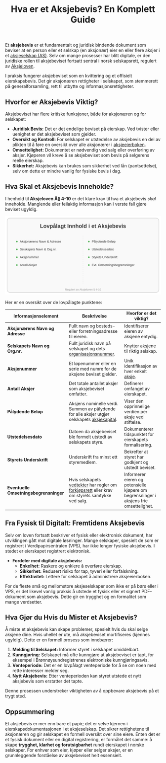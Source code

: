 ﻿---
title: "Hva er et Aksjebevis? En Komplett Guide"
seoTitle: "Hva er et Aksjebevis? En Komplett Guide"
meta_description: 'Et **aksjebevis** er et fundamentalt og juridisk bindende dokument som beviser at en person eller et selskap (en aksjonær) eier en eller flere aksjer i et [aks...'
slug: hva-er-et-aksjebevis
type: blog
layout: pages/single
---

Et **aksjebevis** er et fundamentalt og juridisk bindende dokument som beviser at en person eller et selskap (en aksjonær) eier en eller flere aksjer i et [aksjeselskap (AS)](/blogs/regnskap/hva-er-et-aksjeselskap "Hva er et aksjeselskap?"). Selv om mange prosesser har blitt digitale, er den juridiske rollen til aksjebeviset fortsatt sentral i norsk selskapsrett, regulert av [Aksjeloven](/blogs/regnskap/hva-er-aksjeloven "Utforsk Aksjeloven i detalj").

I praksis fungerer aksjebeviset som en kvittering og et offisielt eierskapsbevis. Det gir aksjonæren rettigheter i selskapet, som stemmerett på generalforsamling, rett til utbytte og informasjonsrettigheter.

## Hvorfor er Aksjebevis Viktig?

Aksjebeviset har flere kritiske funksjoner, både for aksjonæren og for selskapet:

*   **Juridisk Bevis:** Det er det endelige beviset på eierskap. Ved tvister eller uenighet er det aksjebeviset som gjelder.
*   **Oversikt og Kontroll:** For selskapet er utstedelse av aksjebevis en del av plikten til å føre en oversikt over alle aksjonærer i [aksjeeierboken](/blogs/regnskap/hva-er-en-aksjeeierbok "Alt om Aksjeeierboken").
*   **Omsettelighet:** Dokumentet er nødvendig ved salg eller overføring av aksjer. Kjøperen vil kreve å se aksjebeviset som bevis på selgerens reelle eierskap.
*   **Sikkerhet:** Aksjebevis kan brukes som sikkerhet ved lån (pantsettelse), selv om dette er mindre vanlig for fysiske bevis i dag.

## Hva Skal et Aksjebevis Inneholde?

I henhold til **Aksjeloven Â§ 4-10** er det klare krav til hva et aksjebevis *skal* inneholde. Manglende eller feilaktig informasjon kan i verste fall gjøre beviset ugyldig.

![Innhold i et aksjebevis](innhold-i-et-aksjebevis.svg)

Her er en oversikt over de lovpålagte punktene:

| Informasjonselement          | Beskrivelse                                                                                                                                 | Hvorfor er det viktig?                                                                         |
| --------------------------- | ------------------------------------------------------------------------------------------------------------------------------------------- | ---------------------------------------------------------------------------------------------- |
| **Aksjonærens Navn og Adresse** | Fullt navn og bosteds- eller forretningsadresse til eieren.                                                                                  | Identifiserer eieren av aksjene entydig.                                                       |
| **Selskapets Navn og Org.nr.**  | Fullt juridisk navn på selskapet og dets [organisasjonsnummer](/blogs/regnskap/hva-er-organisasjonsnummer "Hva er et organisasjonsnummer?"). | Knytter aksjene til riktig selskap.                                                            |
| **Aksjenummer**               | Et løpenummer eller en serie med numre for de aksjene beviset gjelder.                                                                       | Unik identifikasjon av hver enkelt [aksje](/blogs/regnskap/hva-er-en-aksje "Les mer om aksjer"). |
| **Antall Aksjer**             | Det totale antallet aksjer som aksjebeviset omfatter.                                                                                       | Definerer omfanget av eierskapet.                                                              |
| **Pålydende Beløp**           | Aksjens nominelle verdi. Summen av pålydende for alle aksjer utgjør selskapets [aksjekapital](/blogs/regnskap/hva-er-aksjekapital "Guide til aksjekapital"). | Viser den opprinnelige verdien per aksje ved stiftelse.                                        |
| **Utstedelsesdato**           | Datoen da aksjebeviset ble formelt utstedt av selskapets styre.                                                                             | Dokumenterer tidspunktet for eierskapets formalisering.                                        |
| **Styrets Underskrift**       | Underskrift fra minst ett styremedlem.                                                                                                      | Bekrefter at styret har godkjent og utstedt beviset.                                           |
| **Eventuelle Omsetningsbegrensninger** | Hvis selskapets [vedtekter](/blogs/regnskap/hva-er-vedtekter-for-aksjeselskap "Slik skriver du vedtekter for AS") har regler om [forkjøpsrett](/blogs/regnskap/forkjopsrett "Hva er en Forkjøpsrett? Retten til å kjøpe aksjer før eksterne") eller krav om styrets samtykke ved salg. | Informerer eieren og potensielle kjøpere om begrensninger i aksjens frie omsettelighet. |

## Fra Fysisk til Digitalt: Fremtidens Aksjebevis

Selv om loven fortsatt beskriver et fysisk eller elektronisk dokument, har utviklingen gått mot digitale løsninger. Mange selskaper, spesielt de som er registrert i Verdipapirsentralen (VPS), har ikke lenger fysiske aksjebevis. I stedet er eierskapet registrert elektronisk.

*   **Fordeler med digitale aksjebevis:**
    *   **Enkelhet:** Raskere og enklere å overføre eierskap.
    *   **Sikkerhet:** Redusert risiko for tap, tyveri eller forfalskning.
    *   **Effektivitet:** Lettere for selskapet å administrere aksjeeierboken.

For de fleste små og mellomstore aksjeselskaper som ikke er på børs eller i VPS, er det likevel vanlig praksis å utstede et fysisk eller et signert PDF-dokument som aksjebevis. Dette gir en trygghet og en formalitet som mange verdsetter.

## Hva Gjør du Hvis du Mister et Aksjebevis?

Å miste et aksjebevis kan skape problemer, spesielt hvis du skal selge aksjene dine. Hvis uhellet er ute, må aksjebeviset mortifiseres (kjennes ugyldig). Dette er en formell prosess som innebærer:

1.  **Melding til Selskapet:** Informer styret i selskapet umiddelbart.
2.  **Kunngjøring:** Selskapet må ofte kunngjøre at aksjebeviset er tapt, for eksempel i Brønnøysundregistrenes elektroniske kunngjøringsavis.
3.  **Venteperiode:** Det er en lovpålagt venteperiode for å se om noen med rette interesser melder seg.
4.  **Nytt Aksjebevis:** Etter venteperioden kan styret utstede et nytt aksjebevis som erstatter det tapte.

Denne prosessen understreker viktigheten av å oppbevare aksjebevis på et trygt sted.

## Oppsummering

Et aksjebevis er mer enn bare et papir; det er selve kjernen i eierskapsdokumentasjonen i et aksjeselskap. Det sikrer rettighetene til aksjonæren og gir selskapet en formell oversikt over sine eiere. Enten det er et fysisk dokument eller en digital registrering, er formålet det samme: å skape **trygghet, klarhet og forutsigbarhet** rundt eierskapet i norske selskaper. For enhver som eier, kjøper eller selger aksjer, er en grunnleggende forståelse av aksjebeviset helt essensielt.










